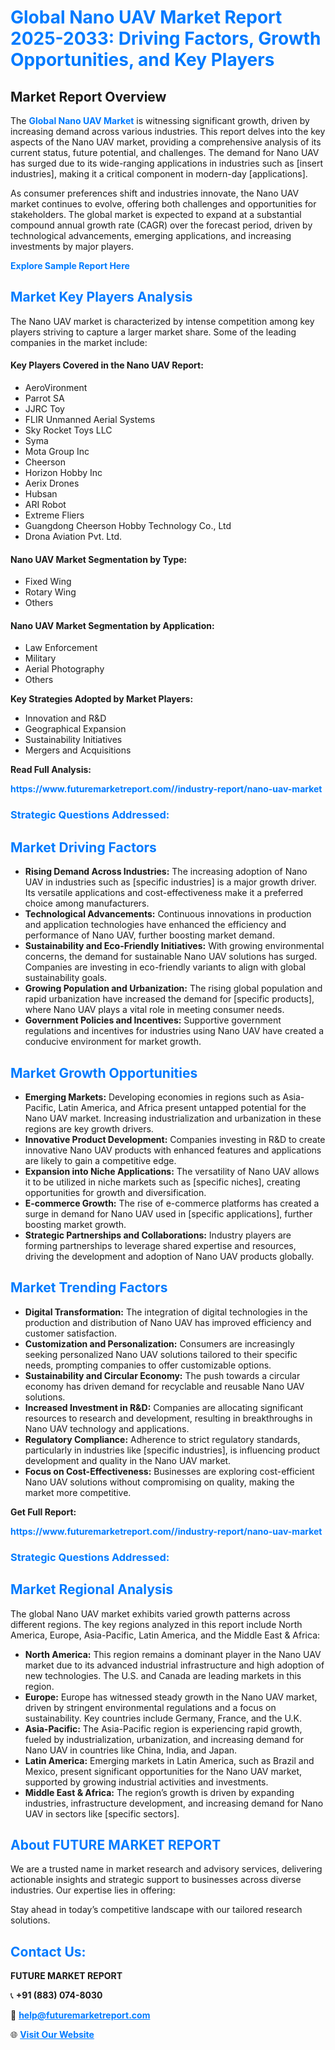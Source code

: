 <h1 style="color: #007BFF;">Global Nano UAV Market Report 2025-2033: Driving Factors, Growth Opportunities, and Key Players</h1>

<section id="overview">
<h2>Market Report Overview</h2>
<p>The <a href="https://www.futuremarketreport.com//industry-report/nano-uav-market" style="color: #007BFF; text-decoration: none;"><strong>Global Nano UAV Market</strong></a> is witnessing significant growth, driven by increasing demand across various industries. This report delves into the key aspects of the Nano UAV market, providing a comprehensive analysis of its current status, future potential, and challenges. The demand for Nano UAV has surged due to its wide-ranging applications in industries such as [insert industries], making it a critical component in modern-day [applications].</p>
<p>As consumer preferences shift and industries innovate, the Nano UAV market continues to evolve, offering both challenges and opportunities for stakeholders. The global market is expected to expand at a substantial compound annual growth rate (CAGR) over the forecast period, driven by technological advancements, emerging applications, and increasing investments by major players.</p>
</section>

<section id="overview">
<p><a href="https://www.futuremarketreport.com//request-sample/reportId=57963" style="color: #007BFF; text-decoration: none;"><strong>Explore Sample Report Here</strong></a></p>
</section>

<section id="key-players">
<h2 style="color: #007BFF;">Market Key Players Analysis</h2>
<p>The Nano UAV market is characterized by intense competition among key players striving to capture a larger market share. Some of the leading companies in the market include:</p>
<h4>Key Players Covered in the Nano UAV Report:</h4>
<ul><li>AeroVironment</li><li>Parrot SA</li><li>JJRC Toy</li><li>FLIR Unmanned Aerial Systems</li><li>Sky Rocket Toys LLC</li><li>Syma</li><li>Mota Group Inc</li><li>Cheerson</li><li>Horizon Hobby Inc</li><li>Aerix Drones</li><li>Hubsan</li><li>ARI Robot</li><li>Extreme Fliers</li><li>Guangdong Cheerson Hobby Technology Co., Ltd</li><li>Drona Aviation Pvt. Ltd.</li></ul>
<h4>Nano UAV Market Segmentation by Type:</h4>
<ul><li>Fixed Wing</li><li>Rotary Wing</li><li>Others</li></ul>

<h4>Nano UAV Market Segmentation by Application:</h4>
<ul><li>Law Enforcement</li><li>Military</li><li>Aerial Photography</li><li>Others</li></ul>
<p><strong>Key Strategies Adopted by Market Players:</strong></p>
<ul>
<li>Innovation and R&D</li>
<li>Geographical Expansion</li>
<li>Sustainability Initiatives</li>
<li>Mergers and Acquisitions</li>
</ul>
</section>

<section>
<p><strong>Read Full Analysis: </strong></p><a href="https://www.futuremarketreport.com//industry-report/nano-uav-market" style="color: #007BFF; text-decoration: none;"><strong>https://www.futuremarketreport.com//industry-report/nano-uav-market</strong></a>
<h3 style="color: #007BFF;">Strategic Questions Addressed:</h3>
</section>

<section id="driving-factors">
<h2 style="color: #007BFF;">Market Driving Factors</h2>
<ul>
<li><strong>Rising Demand Across Industries:</strong> The increasing adoption of Nano UAV in industries such as [specific industries] is a major growth driver. Its versatile applications and cost-effectiveness make it a preferred choice among manufacturers.</li>
<li><strong>Technological Advancements:</strong> Continuous innovations in production and application technologies have enhanced the efficiency and performance of Nano UAV, further boosting market demand.</li>
<li><strong>Sustainability and Eco-Friendly Initiatives:</strong> With growing environmental concerns, the demand for sustainable Nano UAV solutions has surged. Companies are investing in eco-friendly variants to align with global sustainability goals.</li>
<li><strong>Growing Population and Urbanization:</strong> The rising global population and rapid urbanization have increased the demand for [specific products], where Nano UAV plays a vital role in meeting consumer needs.</li>
<li><strong>Government Policies and Incentives:</strong> Supportive government regulations and incentives for industries using Nano UAV have created a conducive environment for market growth.</li>
</ul>
</section>

<section id="growth-opportunities">
<h2 style="color: #007BFF;">Market Growth Opportunities</h2>
<ul>
<li><strong>Emerging Markets:</strong> Developing economies in regions such as Asia-Pacific, Latin America, and Africa present untapped potential for the Nano UAV market. Increasing industrialization and urbanization in these regions are key growth drivers.</li>
<li><strong>Innovative Product Development:</strong> Companies investing in R&D to create innovative Nano UAV products with enhanced features and applications are likely to gain a competitive edge.</li>
<li><strong>Expansion into Niche Applications:</strong> The versatility of Nano UAV allows it to be utilized in niche markets such as [specific niches], creating opportunities for growth and diversification.</li>
<li><strong>E-commerce Growth:</strong> The rise of e-commerce platforms has created a surge in demand for Nano UAV used in [specific applications], further boosting market growth.</li>
<li><strong>Strategic Partnerships and Collaborations:</strong> Industry players are forming partnerships to leverage shared expertise and resources, driving the development and adoption of Nano UAV products globally.</li>
</ul>
</section>

<section id="trending-factors">
<h2 style="color: #007BFF;">Market Trending Factors</h2>
<ul>
<li><strong>Digital Transformation:</strong> The integration of digital technologies in the production and distribution of Nano UAV has improved efficiency and customer satisfaction.</li>
<li><strong>Customization and Personalization:</strong> Consumers are increasingly seeking personalized Nano UAV solutions tailored to their specific needs, prompting companies to offer customizable options.</li>
<li><strong>Sustainability and Circular Economy:</strong> The push towards a circular economy has driven demand for recyclable and reusable Nano UAV solutions.</li>
<li><strong>Increased Investment in R&D:</strong> Companies are allocating significant resources to research and development, resulting in breakthroughs in Nano UAV technology and applications.</li>
<li><strong>Regulatory Compliance:</strong> Adherence to strict regulatory standards, particularly in industries like [specific industries], is influencing product development and quality in the Nano UAV market.</li>
<li><strong>Focus on Cost-Effectiveness:</strong> Businesses are exploring cost-efficient Nano UAV solutions without compromising on quality, making the market more competitive.</li>
</ul>
</section>

<section>
<p><strong>Get Full Report: </strong></p><a href="https://www.futuremarketreport.com//industry-report/nano-uav-market" style="color: #007BFF; text-decoration: none;"><strong>https://www.futuremarketreport.com//industry-report/nano-uav-market</strong></a>
<h3 style="color: #007BFF;">Strategic Questions Addressed:</h3>
</section>


<section id="regional-analysis">
<h2 style="color: #007BFF;">Market Regional Analysis</h2>
<p>The global Nano UAV market exhibits varied growth patterns across different regions. The key regions analyzed in this report include North America, Europe, Asia-Pacific, Latin America, and the Middle East & Africa:</p>
<ul>
<li><strong>North America:</strong> This region remains a dominant player in the Nano UAV market due to its advanced industrial infrastructure and high adoption of new technologies. The U.S. and Canada are leading markets in this region.</li>
<li><strong>Europe:</strong> Europe has witnessed steady growth in the Nano UAV market, driven by stringent environmental regulations and a focus on sustainability. Key countries include Germany, France, and the U.K.</li>
<li><strong>Asia-Pacific:</strong> The Asia-Pacific region is experiencing rapid growth, fueled by industrialization, urbanization, and increasing demand for Nano UAV in countries like China, India, and Japan.</li>
<li><strong>Latin America:</strong> Emerging markets in Latin America, such as Brazil and Mexico, present significant opportunities for the Nano UAV market, supported by growing industrial activities and investments.</li>
<li><strong>Middle East & Africa:</strong> The region’s growth is driven by expanding industries, infrastructure development, and increasing demand for Nano UAV in sectors like [specific sectors].</li>
</ul>
</section>

<footer>
<h2 style="color: #007BFF;">About FUTURE MARKET REPORT</h2>
<p>We are a trusted name in market research and advisory services, delivering actionable insights and strategic support to businesses across diverse industries. Our expertise lies in offering:</p>

<p>Stay ahead in today’s competitive landscape with our tailored research solutions.</p>

<h2 style="color: #007BFF;">Contact Us:</h2>
<p><strong>FUTURE MARKET REPORT</strong></p>
<p>📞 <strong>+91 (883) 074-8030</strong></p>
<p>📧 <strong><a href="mailto:help@futuremarketreport.com" style="color: #007BFF;">help@futuremarketreport.com</a></strong></p>
<p>🌐 <strong><a href="https://www.futuremarketreport.com/" style="color: #007BFF;">Visit Our Website</a></strong></p>
</footer>